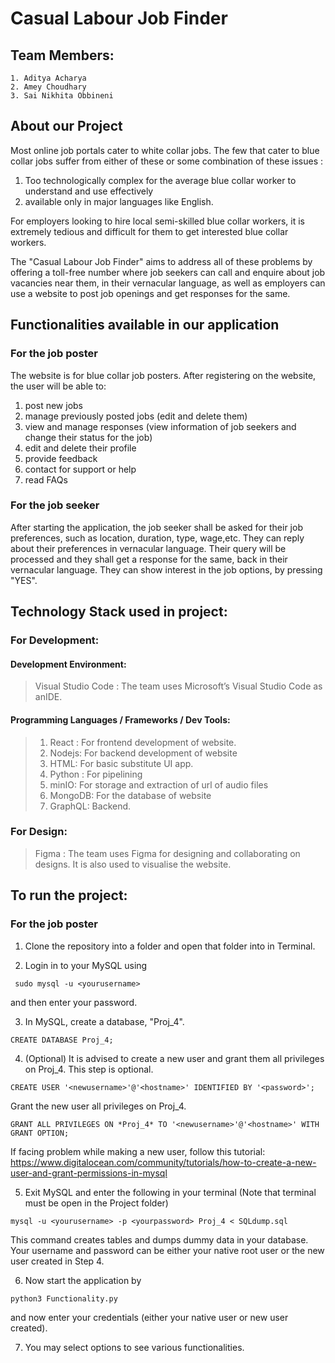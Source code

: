 # Casual Labour Job Finder

## Team Members: 
    1. Aditya Acharya
    2. Amey Choudhary
    3. Sai Nikhita Obbineni

## About our Project

Most online job portals cater to white collar jobs. The few that cater to blue collar jobs suffer from either of these or some combination of these issues :
1. Too technologically complex for the average blue collar worker to understand and use effectively 
2. available only in major languages like English. 


For employers looking to hire local semi-skilled blue collar workers, it is extremely tedious and difficult for them to get interested blue collar workers.

The "Casual Labour Job Finder" aims to address all of these problems by offering a
toll-free number where job seekers can call and enquire about job vacancies near
them, in their vernacular language, as well as employers can use a website to post
job openings and get responses for the same.


## Functionalities available in our application

### For the job poster

The website is for blue collar job posters. After registering on the website, the user
will be able to:
1. post new jobs
2. manage previously posted jobs (edit and delete them)
3. view and manage responses (view information of job seekers and change
their status for the job)
4. edit and delete their profile
5. provide feedback
6. contact for support or help
7. read FAQs


### For the job seeker

After starting the application, the job seeker shall be asked for their job preferences, such as location, duration, type, wage,etc. They can reply about their preferences in vernacular language. Their query will be processed and they shall get a response for the same, back in their vernacular language. They can show interest in the job
options, by pressing "YES".

## Technology Stack used in project:

### For Development:

#### Development Environment:
> Visual Studio Code : The team uses Microsoft’s Visual Studio Code as anIDE.

#### Programming Languages / Frameworks / Dev Tools:
> 1. React : For frontend development of website.
> 2. Nodejs: For backend development of website
> 3. HTML: For basic substitute UI app.
> 4. Python : For pipelining
> 5. minIO: For storage and extraction of url of audio files
> 6. MongoDB: For the database of website
> 7. GraphQL: Backend.

### For Design:
> Figma : The team uses Figma for designing and collaborating on designs. It is also used to visualise the website.
 

## To run the project:

### For the job poster

1. Clone the repository into a folder and open that folder into in Terminal.

2. Login in to your MySQL using 
```
 sudo mysql -u <yourusername>
```
 and then enter your password.

3. In MySQL, create a database, "Proj_4".
```
CREATE DATABASE Proj_4;
```

4. (Optional) It is advised to create a new user and grant them all privileges on Proj_4. This step is optional.
```
CREATE USER '<newusername>'@'<hostname>' IDENTIFIED BY '<password>';
```
Grant the new user all privileges on Proj_4.
```
GRANT ALL PRIVILEGES ON *Proj_4* TO '<newusername>'@'<hostname>' WITH GRANT OPTION;
```
If facing problem while making a new user, follow this tutorial:
https://www.digitalocean.com/community/tutorials/how-to-create-a-new-user-and-grant-permissions-in-mysql

5. Exit MySQL and enter the following in your terminal (Note that terminal must be open in the Project folder)

```
mysql -u <yourusername> -p <yourpassword> Proj_4 < SQLdump.sql 
```
This command creates tables and dumps dummy data in your database. Your username and password can be either your native root user or the new user created in Step 4.

6. Now start the application by
```
python3 Functionality.py
```
and now enter your credentials (either your native user or new user created).

7. You may select options to see various functionalities.
